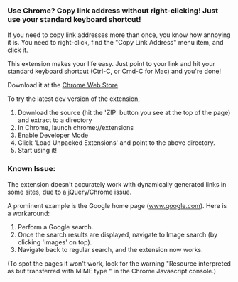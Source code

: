### Use Chrome? Copy link address without right-clicking! Just use your standard keyboard shortcut!

If you need to copy link addresses more than once, you know how annoying it is.
You need to right-click, find the "Copy Link Address" menu item, and click it.

This extension makes your life easy. Just point to your link and hit your standard keyboard shortcut
(Ctrl-C, or Cmd-C for Mac) and you're done!

Download it at the [Chrome Web Store](https://chrome.google.com/webstore/detail/kdejdkdjdoabfihpcjmgjebcpfbhepmh)

To try the latest dev version of the extension,

1. Download the source (hit the 'ZIP' button you see at the top of the page) and extract to a directory
2. In Chrome, launch chrome://extensions
3. Enable Developer Mode
4. Click 'Load Unpacked Extensions' and point to the above directory.
5. Start using it!


### Known Issue:

The extension doesn't accurately work with dynamically generated links in some sites,
due to a jQuery/Chrome issue.

A prominent example is the Google home page (www.google.com). Here is a workaround:

1. Perform a Google search.
2. Once the search results are displayed, navigate to Image search (by clicking 'Images' on top).
3. Navigate back to regular search, and the extension now works.

(To spot the pages it won't work, look for the warning
"Resource interpreted as <something> but transferred with MIME type <something else>"
in the Chrome Javascript console.)